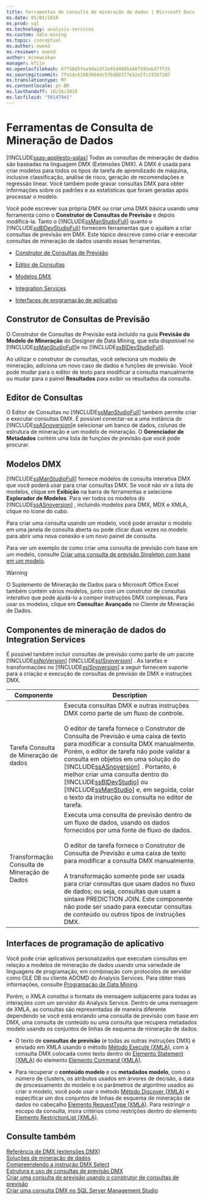 ```yaml
---
title: Ferramentas de consulta de mineração de dados | Microsoft Docs
ms.date: 05/01/2018
ms.prod: sql
ms.technology: analysis-services
ms.custom: data-mining
ms.topic: conceptual
ms.author: owend
ms.reviewer: owend
author: minewiskan
manager: kfile
ms.openlocfilehash: 67f58d5fea9da2df2e65d4085446f591ebd7ff25
ms.sourcegitcommit: 7fe14c61083684dc576d88377e32e2fc315b7107
ms.translationtype: MT
ms.contentlocale: pt-BR
ms.lasthandoff: 10/26/2018
ms.locfileid: "50147941"
---
```

# <a name="data-mining-query-tools"></a>Ferramentas de Consulta de Mineração de Dados
[!INCLUDE[ssas-appliesto-sqlas](../../includes/ssas-appliesto-sqlas.md)]
  Todas as consultas de mineração de dados são baseadas na linguagem DMX (Extensões DMX). A DMX é usada para criar modelos para todos os tipos de tarefa de aprendizado de máquina, inclusive classificação, análise de risco, geração de recomendações e regressão linear. Você também pode gravar consultas DMX para obter informações sobre os padrões e as estatísticas que foram geradas após processar o modelo.  
  
 Você pode escrever sua própria DMX ou criar uma DMX básica usando uma ferramenta como o **Construtor de Consultas de Previsão** e depois modificá-la. Tanto o [!INCLUDE[ssManStudioFull](../../includes/ssmanstudiofull-md.md)] quanto o [!INCLUDE[ssBIDevStudioFull](../../includes/ssbidevstudiofull-md.md)] fornecem ferramentas que o ajudam a criar consultas de previsão em DMX. Este tópico descreve como criar e executar consultas de mineração de dados usando essas ferramentas.  
  
-   [Construtor de Consultas de Previsão](#bkmk_Builder)  
  
-   [Editor de Consultas](#bkmk_QueryEditor)  
  
-   [Modelos DMX](#bkmk_Templates)  
  
-   [Integration Services](#bkmk_SSIS)  
  
-   [Interfaces de programação de aplicativo](#bkmk_API)  
  
##  <a name="bkmk_Builder"></a> Construtor de Consultas de Previsão  
 O Construtor de Consultas de Previsão está incluído na guia **Previsão do Modelo de Mineração** do Designer de Data Mining, que esta disponível no [!INCLUDE[ssManStudioFull](../../includes/ssmanstudiofull-md.md)]e no [!INCLUDE[ssBIDevStudioFull](../../includes/ssbidevstudiofull-md.md)].  
  
 Ao utilizar o construtor de consultas, você seleciona um modelo de mineração, adiciona um novo caso de dados e funções de previsão. Você pode mudar para o editor de texto para modificar a consulta manualmente ou mudar para o painel **Resultados** para exibir os resultados da consulta.  
  
##  <a name="bkmk_QueryEditor"></a> Editor de Consultas  
 O Editor de Consultas no [!INCLUDE[ssManStudioFull](../../includes/ssmanstudiofull-md.md)] também permite criar e executar consultas DMX. É possível conectar-se a uma instância do [!INCLUDE[ssASnoversion](../../includes/ssasnoversion-md.md)]e selecionar um banco de dados, colunas de estrutura de mineração e um modelo de mineração. O **Gerenciador de Metadados** contém uma lista de funções de previsão que você pode procurar.  
  
##  <a name="bkmk_Templates"></a> Modelos DMX  
 [!INCLUDE[ssManStudioFull](../../includes/ssmanstudiofull-md.md)] fornece modelos de consulta interativa DMX que você poderá usar para criar consultas DMX. Se você não vir a lista de modelos, clique em **Exibição** na barra de ferramentas e selecione **Explorador de Modelos**. Para ver todos os modelos do [!INCLUDE[ssASnoversion](../../includes/ssasnoversion-md.md)] , incluindo modelos para DMX, MDX e XMLA, clique no ícone do cubo.  
  
 Para criar uma consulta usando um modelo, você pode arrastar o modelo em uma janela de consulta aberta ou pode clicar duas vezes no modelo para abrir uma nova conexão e um novo painel de consulta.  
  
 Para ver um exemplo de como criar uma consulta de previsão com base em um modelo, consulte [Criar uma consulta de previsão Singleton com base em um modelo](../../analysis-services/data-mining/create-a-singleton-prediction-query-from-a-template.md).  
  
> [!WARNING]  
>  O Suplemento de Mineração de Dados para o Microsoft Office Excel também contém vários modelos, junto com um construtor de consultas interativo que pode ajudá-lo a compor instruções DMX complexas. Para usar os modelos, clique em **Consulta**e **Avançado** no Cliente de Mineração de Dados.  
  
##  <a name="bkmk_SSIS"></a> Componentes de mineração de dados do Integration Services  
 É possível também incluir consultas de previsão como parte de um pacote [!INCLUDE[ssNoVersion](../../includes/ssnoversion-md.md)] [!INCLUDE[ssISnoversion](../../includes/ssisnoversion-md.md)] . As tarefas e transformações no [!INCLUDE[ssISnoversion](../../includes/ssisnoversion-md.md)] a seguir fornecem suporte para a criação e execução de consultas de previsão de DMX e instruções DMX.  
  
|Componente|Description|  
|---------------|-----------------|  
|Tarefa Consulta de Mineração de dados|Executa consultas DMX e outras instruções DMX como parte de um fluxo de controle.<br /><br /> O editor de tarefa fornece o Construtor de Consulta de Previsão e uma caixa de texto para modificar a consulta DMX manualmente. Porém, o editor de tarefa não pode validar a consulta em objetos em uma solução do [!INCLUDE[ssASnoversion](../../includes/ssasnoversion-md.md)] . Portanto, é melhor criar uma consulta dentro do [!INCLUDE[ssBIDevStudio](../../includes/ssbidevstudio-md.md)] ou [!INCLUDE[ssManStudio](../../includes/ssmanstudio-md.md)] e, em seguida, colar o texto da instrução ou consulta no editor de tarefa.|  
|Transformação Consulta de Mineração de Dados|Executa uma consulta de previsão dentro de um fluxo de dados, usando os dados fornecidos por uma fonte de fluxo de dados.<br /><br /> O editor de tarefa fornece o Construtor de Consulta de Previsão e uma caixa de texto para modificar a consulta DMX manualmente.<br /><br /> A transformação somente pode ser usada para criar consultas que usam dados no fluxo de dados; ou seja, consultas que usam a sintaxe PREDICTION JOIN. Este componente não pode ser usado para executar consultas de conteúdo ou outros tipos de instruções DMX.|  
  
##  <a name="bkmk_API"></a> Interfaces de programação de aplicativo  
 Você pode criar aplicativos personalizados que executam consultas em relação a modelos de mineração de dados usando uma variedade de linguagens de programação, em combinação com protocolos de servidor como OLE DB ou cliente ADOMD do Analysis Services. Para obter mais informações, consulte [Programação de Data Mining](../../analysis-services/data-mining-programming.md).  
  
 Porém, o XMLA constitui o formato de mensagem subjacente para todas as interações com um servidor do Analysis Service. Dentro de uma mensagem de XMLA, as consultas são representadas de maneira diferente dependendo se você está enviando uma consulta de previsão com base em DMX, uma consulta de conteúdo ou uma consulta que recupera metadados modelo usando os conjuntos de linhas de esquema de mineração de dados.  
  
-   O texto de **consultas de previsão** (e todas as outras instruções DMX) é enviado em XMLA usando o método [Método Execute &#40;XMLA&#41;](https://docs.microsoft.com/bi-reference/xmla/xml-elements-methods-execute), com a consulta DMX colocada como texto dentro do [Elemento Statement &#40;XMLA&#41;](https://docs.microsoft.com/bi-reference/xmla/xml-elements-commands/statement-element-xmla) do elemento [Elemento Command &#40;XMLA&#41;](https://docs.microsoft.com/bi-reference/xmla/xml-elements-properties/command-element-xmla).  
  
-   Para recuperar o **conteúdo modelo** e os **metadados modelo**, como o número de clusters, os atributos usados em árvores de decisão, a data de processamento do modelo e os parâmetros de algoritmo usados ao criar o modelo, você pode usar o método [Método Discover &#40;XMLA&#41;](https://docs.microsoft.com/bi-reference/xmla/xml-elements-methods-discover) e especificar um dos conjuntos de linhas de esquema de mineração de dados no cabeçalho [Elemento RequestType &#40;XMLA&#41;](https://docs.microsoft.com/bi-reference/xmla/xml-elements-properties/requesttype-element-xmla). Para restringir o escopo da consulta, insira critérios como restrições dentro do elemento [Elemento RestrictionList &#40;XMLA&#41;](https://docs.microsoft.com/bi-reference/xmla/xml-elements-properties/restrictionlist-element-xmla).  
  
## <a name="see-also"></a>Consulte também  
 [Referência de DMX &#40;extensões DMX&#41;](../../dmx/data-mining-extensions-dmx-reference.md)   
 [Soluções de mineração de dados](../../analysis-services/data-mining/data-mining-solutions.md)   
 [Compreendendo a instrução DMX Select](../../dmx/understanding-the-dmx-select-statement.md)   
 [Estrutura e uso de consultas de previsão DMX](../../dmx/structure-and-usage-of-dmx-prediction-queries.md)   
 [Criar uma consulta de previsão usando o construtor de consultas de previsão](../../analysis-services/data-mining/create-a-prediction-query-using-the-prediction-query-builder.md)   
 [Criar uma consulta DMX no SQL Server Management Studio](../../analysis-services/data-mining/create-a-dmx-query-in-sql-server-management-studio.md)  
  
  
